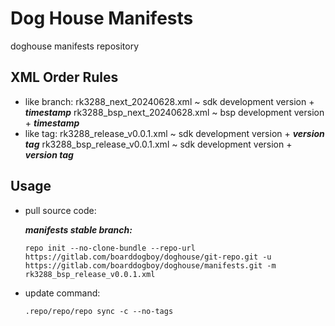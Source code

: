 # Dog House Manifests

doghouse manifests repository

## XML Order Rules

* like branch:
  rk3288_next_20240628.xml ~ sdk development version + ***timestamp***
  rk3288_bsp_next_20240628.xml ~ bsp development version + ***timestamp***
* like tag:
  rk3288_release_v0.0.1.xml ~ sdk development version + ***version tag***
  rk3288_bsp_release_v0.0.1.xml ~ sdk development version + ***version tag***

## Usage

* pull source code:

  ***manifests stable branch:***

  `repo init --no-clone-bundle --repo-url https://gitlab.com/boarddogboy/doghouse/git-repo.git -u https://gitlab.com/boarddogboy/doghouse/manifests.git -m rk3288_bsp_release_v0.0.1.xml`
* update command:

  `.repo/repo/repo sync -c --no-tags`
